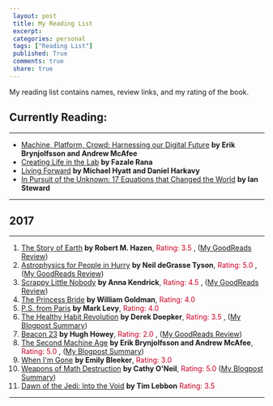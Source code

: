 ```yaml
---
 layout: post		
 title: My Reading List
 excerpt:		
 categories: personal		
 tags: ["Reading List"]		
 published: True		
 comments: true		
 share: true		
---
```


My reading list contains names, review links, and my rating of the book.

## Currently Reading:

---

- [Machine, Platform, Crowd: Harnessing our Digital Future](https://www.goodreads.com/book/show/32606599-machine-platform-crowd) __by Erik Brynjolfsson and Andrew McAfee__
- [Creating Life in the Lab](https://www.goodreads.com/book/show/10555982-creating-life-in-the-lab) __by Fazale Rana__
- [Living Forward](https://www.goodreads.com/book/show/26266675-living-forward) __by Michael Hyatt and Daniel Harkavy__
- [In Pursuit of the Unknown: 17 Equations that Changed the World](https://www.goodreads.com/book/show/18899361-in-pursuit-of-the-unknown) __by Ian Steward__

---

## 2017

---

1. [The Story of Earth](https://www.goodreads.com/book/show/18760053-the-story-of-earth) __by Robert M. Hazen__, <span style="color:#C70025">Rating: 3.5 </span> , ([My GoodReads Review](https://www.goodreads.com/review/show/2082703313))
2. [Astrophysics for People in Hurry](https://www.goodreads.com/book/show/32606606-astrophysics-for-people-in-a-hurry) __by Neil deGrasse Tyson__, <span style="color:#C70025">Rating: 5.0 </span> , ([My GoodReads Review](https://www.goodreads.com/review/show/2116209973))
3. [Scrappy Little Nobody](https://www.goodreads.com/book/show/29868610-scrappy-little-nobody) __by Anna Kendrick__, <span style="color:#C70025">Rating: 4.5 </span> , ([My GoodReads Review](https://www.goodreads.com/review/show/2099297696))
4. [The Princess Bride](https://www.goodreads.com/book/show/21787.The_Princess_Bride) __by William Goldman__, <span style="color:#C70025">Rating: 4.0 </span>
5. [P.S. from Paris](https://www.goodreads.com/book/show/34036335-p-s-from-paris) __by Mark Levy__, <span style="color:#C70025">Rating: 4.0 </span>
6. [The Healthy Habit Revolution](https://www.goodreads.com/book/show/24146985-the-healthy-habit-revolution) __by Derek Doepker__, <span style="color:#C70025">Rating: 3.5 </span> , ([My Blogpost Summary](http://eneskemalergin.github.io/blog/personal/healthy_habit_development/))
7. [Beacon 23](https://www.goodreads.com/book/show/26771521-beacon-23) __by Hugh Howey__, <span style="color:#C70025">Rating: 2.0 </span> , ([My GoodReads Review](https://www.goodreads.com/review/show/2068088322))
8. [The Second Machine Age](https://www.goodreads.com/book/show/17986396-the-second-machine-age) __by Erik Brynjolfsson and Andrew McAfee__, <span style="color:#C70025">Rating: 5.0 </span> , ([My Blogpost Summary](http://eneskemalergin.github.io/blog/personal/second_machine_age/))
9. [When I'm Gone](https://www.goodreads.com/book/show/27401883-when-i-m-gone) __by Emily Bleeker__, <span style="color:#C70025">Rating: 3.0 </span>
10. [Weapons of Math Destruction](https://www.goodreads.com/book/show/28186015-weapons-of-math-destruction) __by Cathy O'Neil__, <span style="color:#C70025">Rating: 5.0 </span> ([My Blogpost Summary](http://eneskemalergin.github.io/blog/personal/weapons_of_math_destruction/))
11. [Dawn of the Jedi: Into the Void](https://www.goodreads.com/book/show/15823425-dawn-of-the-jedi) __by Tim Lebbon__ <span style="color:#C70025">Rating: 3.5 </span>
---
